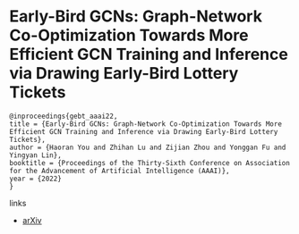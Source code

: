 # Early-Bird GCNs: Graph-Network Co-Optimization Towards More Efficient GCN Training and Inference via Drawing Early-Bird Lottery Tickets

```
@inproceedings{gebt_aaai22,
title = {Early-Bird GCNs: Graph-Network Co-Optimization Towards More Efficient GCN Training and Inference via Drawing Early-Bird Lottery Tickets},
author = {Haoran You and Zhihan Lu and Zijian Zhou and Yonggan Fu and Yingyan Lin},
booktitle = {Proceedings of the Thirty-Sixth Conference on Association for the Advancement of Artificial Intelligence (AAAI)},
year = {2022}
}
```

links
- [arXiv](https://arxiv.org/abs/2103.00794)
